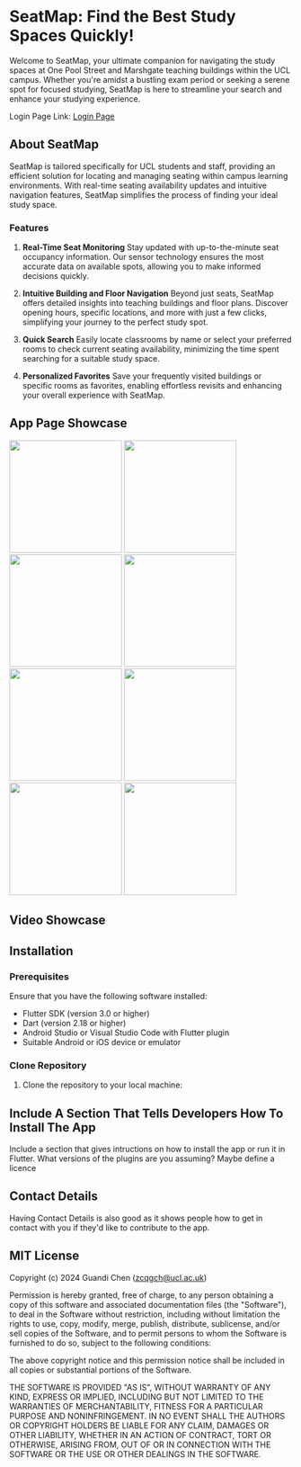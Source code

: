 # SeatMap: Find the Best Study Spaces Quickly!

Welcome to SeatMap, your ultimate companion for navigating the study spaces at One Pool Street and Marshgate teaching buildings within the UCL campus. Whether you're amidst a bustling exam period or seeking a serene spot for focused studying, SeatMap is here to streamline your search and enhance your studying experience.

Login Page Link: [Login Page](https://seatmap.my.canva.site/real-time-seating-navigation-companion)

## About SeatMap
SeatMap is tailored specifically for UCL students and staff, providing an efficient solution for locating and managing seating within campus learning environments. With real-time seating availability updates and intuitive navigation features, SeatMap simplifies the process of finding your ideal study space.

### Features

1. **Real-Time Seat Monitoring** Stay updated with up-to-the-minute seat occupancy information. Our sensor technology ensures the most accurate data on available spots, allowing you to make informed decisions quickly.

2. **Intuitive Building and Floor Navigation** Beyond just seats, SeatMap offers detailed insights into teaching buildings and floor plans. Discover opening hours, specific locations, and more with just a few clicks, simplifying your journey to the perfect study spot.

3. **Quick Search** Easily locate classrooms by name or select your preferred rooms to check current seating availability, minimizing the time spent searching for a suitable study space.

4. **Personalized Favorites** Save your frequently visited buildings or specific rooms as favorites, enabling effortless revisits and enhancing your overall experience with SeatMap.


## App Page Showcase
<img src="https://github.com/grandy0831/SeatMap/assets/140076679/a398da01-9fa0-435f-863c-6b96a5a748d0" width="200"/>
<img src="https://github.com/grandy0831/SeatMap/assets/140076679/9a843dea-946a-4997-85f6-4b835c7c5d5d" width="200"/>
<img src="https://github.com/grandy0831/SeatMap/assets/140076679/d01a0cc6-ca77-4127-b369-7c2b22575b1d" width="200"/>
<img src="https://github.com/grandy0831/SeatMap/assets/140076679/64125019-535f-4f9c-8cd8-5fa72af01e0d" width="200"/>
<img src="https://github.com/grandy0831/SeatMap/assets/140076679/63486bfb-bdd8-4eb8-8953-939fafbf2ba0" width="200"/>
<img src="https://github.com/grandy0831/SeatMap/assets/140076679/2ac5dd99-40a1-4332-aca6-cde1f04d5e1a" width="200"/>
<img src="https://github.com/grandy0831/SeatMap/assets/140076679/bf65f0d0-6870-4fdb-a1d5-bc4b75eabac2" width="200"/>
<img src="https://github.com/grandy0831/SeatMap/assets/140076679/ad4d187f-6be9-4c98-b7f5-f7061e7a557e" width="200"/>

## Video Showcase


## Installation

### Prerequisites
Ensure that you have the following software installed:

- Flutter SDK (version 3.0 or higher)
- Dart (version 2.18 or higher)
- Android Studio or Visual Studio Code with Flutter plugin
- Suitable Android or iOS device or emulator

### Clone Repository
1. Clone the repository to your local machine:




## Include A Section That Tells Developers How To Install The App

Include a section that gives intructions on how to install the app or run it in Flutter.  What versions of the plugins are you assuming?  Maybe define a licence

##  Contact Details

Having Contact Details is also good as it shows people how to get in contact with you if they'd like to contribute to the app. 


## MIT License

Copyright (c) 2024 Guandi Chen (zcqgch@ucl.ac.uk)

Permission is hereby granted, free of charge, to any person obtaining a copy of this software and associated documentation files (the "Software"), to deal in the Software without restriction, including without limitation the rights to use, copy, modify, merge, publish, distribute, sublicense, and/or sell copies of the Software, and to permit persons to whom the Software is furnished to do so, subject to the following conditions:

The above copyright notice and this permission notice shall be included in all copies or substantial portions of the Software.

THE SOFTWARE IS PROVIDED "AS IS", WITHOUT WARRANTY OF ANY KIND, EXPRESS OR IMPLIED, INCLUDING BUT NOT LIMITED TO THE WARRANTIES OF MERCHANTABILITY, FITNESS FOR A PARTICULAR PURPOSE AND NONINFRINGEMENT. IN NO EVENT SHALL THE AUTHORS OR COPYRIGHT HOLDERS BE LIABLE FOR ANY CLAIM, DAMAGES OR OTHER LIABILITY, WHETHER IN AN ACTION OF CONTRACT, TORT OR OTHERWISE, ARISING FROM, OUT OF OR IN CONNECTION WITH THE SOFTWARE OR THE USE OR OTHER DEALINGS IN THE SOFTWARE.
